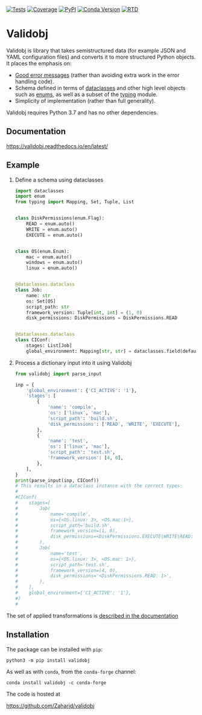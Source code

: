 [![Tests](https://github.com/Zaharid/validobj/workflows/Python%20package/badge.svg)](https://github.com/Zaharid/validobj/actions?query=workflow%3A%22Python+package%22)
[![Coverage](https://codecov.io/gh/Zaharid/validobj/branch/master/graph/badge.svg)](https://codecov.io/gh/Zaharid/validobj)
[![PyPI](https://img.shields.io/pypi/v/validobj.svg)](https://pypi.org/project/validobj/)
[![Conda Version](https://img.shields.io/conda/vn/conda-forge/validobj.svg)](https://anaconda.org/conda-forge/validobj)
[![RTD](https://readthedocs.org/projects/validobj/badge/)](https://readthedocs.org/projects/validobj/)

# Validobj

Validobj is library that takes semistructured data (for example JSON and YAML
configuration files) and converts it to more structured Python objects. It
places the emphasis on:

  - [Good error messages](https://validobj.readthedocs.io/en/latest/errors.html)
    (rather than avoiding extra work in the error handling
	code).
  - Schema defined in terms of
	[dataclasses](https://docs.python.org/3/library/dataclasses.html) and other
	high level objects such as
	[enums](https://docs.python.org/3/library/enum.html), as well as a subset of
	the [typing](https://docs.python.org/3/library/typing.html) module.
  - Simplicity of implementation (rather than full generality).

Validobj requires Python 3.7 and has no other dependencies.

## Documentation

https://validobj.readthedocs.io/en/latest/

## Example


 1. Define a schema using dataclasses
	```python
    import dataclasses
    import enum
    from typing import Mapping, Set, Tuple, List


    class DiskPermissions(enum.Flag):
        READ = enum.auto()
        WRITE = enum.auto()
        EXECUTE = enum.auto()


    class OS(enum.Enum):
        mac = enum.auto()
        windows = enum.auto()
        linux = enum.auto()


    @dataclasses.dataclass
    class Job:
        name: str
        os: Set[OS]
        script_path: str
        framework_version: Tuple[int, int] = (1, 0)
        disk_permissions: DiskPermissions = DiskPermissions.READ


    @dataclasses.dataclass
    class CIConf:
        stages: List[Job]
        global_environment: Mapping[str, str] = dataclasses.field(default_factory=dict)
	```
 2. Process a dictionary input into it using Validobj
	```python
    from validobj import parse_input

    inp = {
        'global_environment': {'CI_ACTIVE': '1'},
        'stages': [
            {
                'name': 'compile',
                'os': ['linux', 'mac'],
                'script_path': 'build.sh',
                'disk_permissions': ['READ', 'WRITE', 'EXECUTE'],
            },
            {
                'name': 'test',
                'os': ['linux', 'mac'],
                'script_path': 'test.sh',
                'framework_version': [4, 0],
            },
        ],
    }
	print(parse_input(inp, CIConf))
	# This results in a dataclass instance with the correct types:
	#
	#CIConf(
	#    stages=[
	#        Job(
	#            name='compile',
	#            os={<OS.linux: 3>, <OS.mac:1>},
	#            script_path='build.sh',
	#            framework_version=(1, 0),
	#            disk_permissions=<DiskPermissions.EXECUTE|WRITE|READ: 7>,
	#        ),
	#        Job(
	#            name='test',
	#            os={<OS.linux: 3>, <OS.mac: 1>},
	#            script_path='test.sh',
	#            framework_version=(4, 0),
	#            disk_permissions='<DiskPermissions.READ: 1>',
	#        ),
	#    ],
	#    global_environment={'CI_ACTIVE': '1'},
	#)
	#
	```

The set of applied transformations is [described in the
documentation](https://validobj.readthedocs.io/en/latest/inout.html)



## Installation

The package can be installed with `pip`:

```
python3 -m pip install validobj
```

As well as with `conda`, from the `conda-forge` channel:

```
conda install validobj -c conda-forge
```

The code is hosted at

<https://github.com/Zaharid/validobj>

